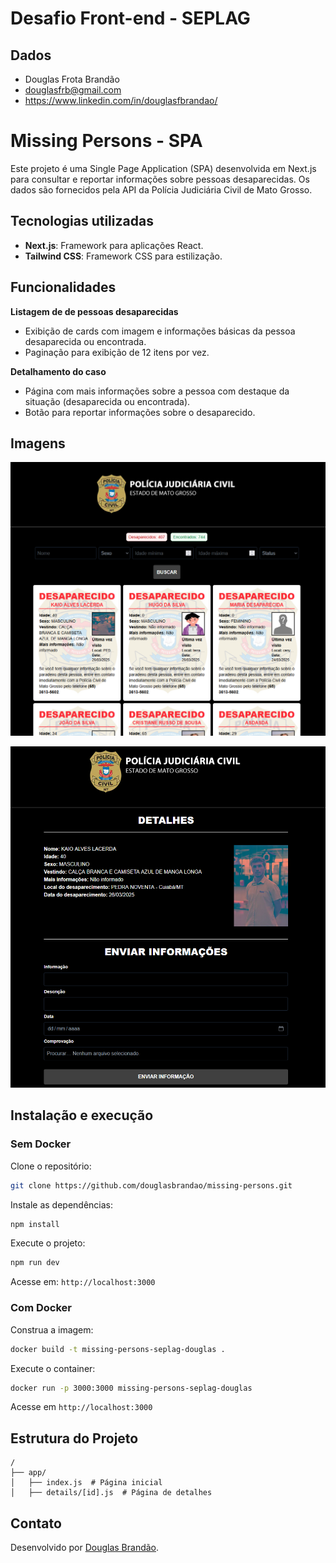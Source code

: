 # Desafio Front-end - SEPLAG

## Dados

- Douglas Frota Brandão
- douglasfrb@gmail.com
- https://www.linkedin.com/in/douglasfbrandao/


# Missing Persons - SPA
Este projeto é uma Single Page Application (SPA) desenvolvida em Next.js para consultar e reportar informações sobre pessoas desaparecidas. Os dados são fornecidos pela API da Polícia Judiciária Civil de Mato Grosso.

## Tecnologias utilizadas
- **Next.js**: Framework para aplicações React.
- **Tailwind CSS**: Framework CSS para estilização.

## Funcionalidades

**Listagem de de pessoas desaparecidas**
- Exibição de cards com imagem e informações básicas da pessoa desaparecida ou encontrada.
- Paginação para exibição de 12 itens por vez.

**Detalhamento do caso**
- Página com mais informações sobre a pessoa com destaque da situação (desaparecida ou encontrada).
- Botão para reportar informações sobre o desaparecido.

## Imagens

![Home](/docs/img/home.png)

![Detail Missing Person](/docs/img/detail-missing-person.png)

## Instalação e execução

### Sem Docker

Clone o repositório:
```sh
git clone https://github.com/douglasbrandao/missing-persons.git
```
Instale as dependências:
```sh
npm install
```
Execute o projeto:
```sh
npm run dev
```
Acesse em: `http://localhost:3000`

### Com Docker
Construa a imagem:
```sh
docker build -t missing-persons-seplag-douglas .
```

Execute o container:
```sh
docker run -p 3000:3000 missing-persons-seplag-douglas
```
Acesse em `http://localhost:3000`

## Estrutura do Projeto
```
/
├── app/
│   ├── index.js  # Página inicial
│   ├── details/[id].js  # Página de detalhes
```
## Contato
Desenvolvido por [Douglas Brandão](https://github.com/douglasbrandao).
